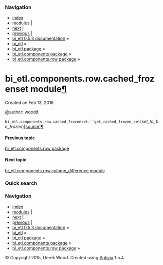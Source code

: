 ### Navigation

-   [index](genindex.md "General Index")
-   [modules](py-modindex.md "Python Module Index") |
-   [next](bi_etl.components.row.column_difference.md "bi_etl.components.row.column_difference module") |
-   [previous](bi_etl.components.row.md "bi_etl.components.row package") |
-   [bi\_etl 0.5.3 documentation](index.md) »
-   [bi\_etl](modules.md) »
-   [bi\_etl package](bi_etl.md) »
-   [bi\_etl.components package](bi_etl.components.md) »
-   [bi\_etl.components.row package](bi_etl.components.row.md) »

<span id="bi-etl-components-row-cached-frozenset-module"></span>
bi\_etl.components.row.cached\_frozenset module<a href="#module-bi_etl.components.row.cached_frozenset" class="headerlink" title="Permalink to this headline">¶</a>
===================================================================================================================================================================

Created on Feb 13, 2016

@author: woodd

 `bi_etl.components.row.cached_frozenset.``get_cached_frozen_set`<span class="sig-paren">(</span>*set\_to\_be\_frozen*<span class="sig-paren">)</span><a href="_modules/bi_etl/components/row/cached_frozenset.md#get_cached_frozen_set" class="reference internal"><span class="viewcode-link">[source]</span></a><a href="#bi_etl.components.row.cached_frozenset.get_cached_frozen_set" class="headerlink" title="Permalink to this definition">¶</a>  

#### Previous topic

[bi\_etl.components.row package](bi_etl.components.row.md "previous chapter")

#### Next topic

[bi\_etl.components.row.column\_difference module](bi_etl.components.row.column_difference.md "next chapter")

### Quick search

### Navigation

-   [index](genindex.md "General Index")
-   [modules](py-modindex.md "Python Module Index") |
-   [next](bi_etl.components.row.column_difference.md "bi_etl.components.row.column_difference module") |
-   [previous](bi_etl.components.row.md "bi_etl.components.row package") |
-   [bi\_etl 0.5.3 documentation](index.md) »
-   [bi\_etl](modules.md) »
-   [bi\_etl package](bi_etl.md) »
-   [bi\_etl.components package](bi_etl.components.md) »
-   [bi\_etl.components.row package](bi_etl.components.row.md) »

© Copyright 2015, Derek Wood. Created using [Sphinx](http://sphinx-doc.org/) 1.5.4.
